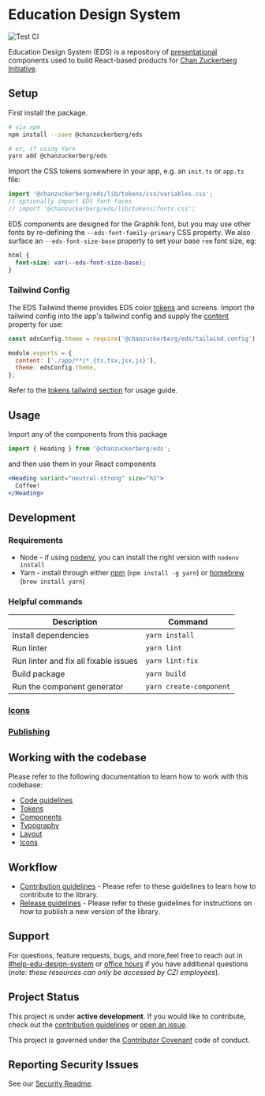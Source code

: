 # Education Design System

![Test CI](https://github.com/chanzuckerberg/edu-design-system/actions/workflows/test.yml/badge.svg)

Education Design System (EDS) is a repository of [presentational](https://medium.com/@dan_abramov/smart-and-dumb-components-7ca2f9a7c7d0) components used to build React-based products for [Chan Zuckerberg Initiative](https://chanzuckerberg.com/education/).

## Setup

First install the package.

```bash
# via npm
npm install --save @chanzuckerberg/eds

# or, if using Yarn
yarn add @chanzuckerberg/eds
```

Import the CSS tokens somewhere in your app, e.g. an `init.ts` or `app.ts` file:

```js
import '@chanzuckerberg/eds/lib/tokens/css/variables.css';
// optionally import EDS font faces
// import '@chanzuckerberg/eds/lib/tokens/fonts.css';
```

EDS components are designed for the Graphik font, but you may use other fonts by re-defining the `--eds-font-family-primary` CSS property. We also surface an `--eds-font-size-base` property to set your base `rem` font size, eg:

```css
html {
  font-size: var(--eds-font-size-base);
}
```

### Tailwind Config

The EDS Tailwind theme provides EDS color [tokens](./docs/TOKENS.md) and screens. Import the tailwind config into the app's tailwind config and supply the [content](https://tailwindcss.com/docs/content-configuration) property for use:

```js
const edsConfig.theme = require('@chanzuckerberg/eds/tailwind.config');

module.exports = {
  content: ['./app/**/*.{ts,tsx,jsx,js}'],
  theme: edsConfig.theme,
};
```

Refer to the [tokens tailwind section](./docs/TOKENS.md#tailwind-class-tokens) for usage guide.

## Usage

Import any of the components from this package

```js
import { Heading } from '@chanzuckerberg/eds';
```

and then use them in your React components

```jsx
<Heading variant="neutral-strong" size="h2">
  Coffee!
</Heading>
```

## Development

### Requirements

- Node - if using [nodenv](https://github.com/nodenv/nodenv), you can install the right version with `nodenv install`
- Yarn - install through either [npm](https://docs.npmjs.com/) (`npm install -g yarn`) or [homebrew](https://brew.sh/) (`brew install yarn`)

### Helpful commands

| Description                           | Command                 |
| ------------------------------------- | ----------------------- |
| Install dependencies                  | `yarn install`          |
| Run linter                            | `yarn lint`             |
| Run linter and fix all fixable issues | `yarn lint:fix`         |
| Build package                         | `yarn build`            |
| Run the component generator           | `yarn create-component` |

### [Icons](./docs/ICONS.md)

### [Publishing](./docs/PUBLISHING.md)

## Working with the codebase

Please refer to the following documentation to learn how to work with this codebase:

- [Code guidelines](./docs/CODE_GUIDELINES.md)
- [Tokens](./docs/TOKENS.md)
- [Components](./docs/COMPONENTS.md)
- [Typography](./docs/TYPOGRAPHY.md)
- [Layout](./docs/LAYOUT.md)
- [Icons](./docs/ICONS.md)

## Workflow

- [Contribution guidelines](./docs/CONTRIBUTING.md) - Please refer to these guidelines to learn how to contribute to the library.
- [Release guidelines](./docs/PUBLISHING.md) - Please refer to these guidelines for instructions on how to publish a new version of the library.

## Support

For questions, feature requests, bugs, and more,feel free to reach out in [#help-edu-design-system](https://chanzuckerbergteam.slack.com/archives/CTFV79JH4) or [office hours](https://www.google.com/url?q=https://docs.google.com/spreadsheets/d/1zZguiMQHQLANjfUF-LjmPkbZ29I7ZXfl8TRDAhqDL0o/edit&sa=D&source=calendar&ust=1617083817378000&usg=AOvVaw2MJp29FMPv2AD1WJFX5Q2x) if you have additional questions (_note: these resources can only be accessed by CZI employees_).

## Project Status

This project is under **active development**. If you would like to contribute, check out the [contribution guidelines](./docs/CONTRIBUTING.md) or [open an issue](https://github.com/chanzuckerberg/edu-design-system/issues).

This project is governed under the [Contributor Covenant](https://www.contributor-covenant.org/) code of conduct.

## Reporting Security Issues

See our [Security Readme](https://github.com/chanzuckerberg/edu-design-system/blob/main/SECURITY.md).
